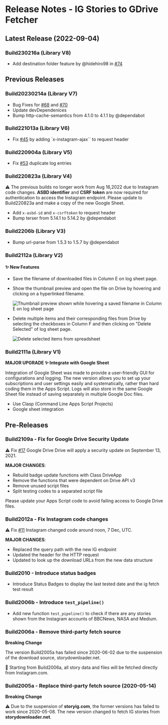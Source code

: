 # Release Notes - IG Stories to GDrive Fetcher

## Latest Release (2022-09-04)

### Build230216a (Library V8)

- Add destination folder feature by @hidehiro98 in [#74](https://github.com/chriskyfung/AutoFetcher-IG-Stories-to-GDrive/pull/74)

## Previous Releases

### Build20230214a (Library V7)

- Bug Fixes for [#68](https://github.com/chriskyfung/AutoFetcher-IG-Stories-to-GDrive/issues/68) and [#70](https://github.com/chriskyfung/AutoFetcher-IG-Stories-to-GDrive/issues/70)
- Update devDependenices
- Bump http-cache-semantics from 4.1.0 to 4.1.1 by @dependabot

### Build221013a (Library V6)

- Fix [#45](https://github.com/chriskyfung/AutoFetcher-IG-Stories-to-GDrive/issues/45) by adding `x-instagram-ajax`` to request header

### Build220904a (Library V5)

- Fix [#53](https://github.com/chriskyfung/AutoFetcher-IG-Stories-to-GDrive/issues/53) duplicate log entries

### Build220823a (Library V4)

⚠ The previous builds no longer work from Aug 16,2022 due to Instagram code changes. **ASBD identifier** and **CSRF token** are now required for authentication to access the Instagram endpoint. Please update to Build220823a  and make a copy of the new Google Sheet.

- Add `x-asbd-id` and `x-csrftoken` to request header
- Bump terser from 5.14.1 to 5.14.2 by @dependabot

### Build2206b (Library V3)

- Bump url-parse from 1.5.3 to 1.5.7 by @dependabot

### Build2112a (Library V2)

#### ✨ New Features

- Save the filename of downloaded files in Column E on log sheet page.
- Show the thumbnail preview and open the file on Drive by hovering and clicking on a hyperlinked filename.

  ![Thumbnail preview shown while hovering a saved filename in Column E on log sheet page](/docs/images/hyperlink-to-drive-file_optimized.png)

- Delete multiple items and their corresponding files from Drive by selecting the checkboxes in Column F and then clicking on "Delete Selected" of log sheet page.

  ![Delete selected items from spreadsheet](/docs/images/delete_selected_optimized.png)

### Build2111a (Library V1)

**MAJOR UPGRADE ✨ Integrate with Google Sheet**

Integration of Google Sheet was made to provide a user-friendly GUI for configurations and logging.
The new version allows you to set up your subscriptions and user settings easily and systematically, rather than hard coding them in the Apps Script.
Logs will also store in the same Google Sheet file instead of saving separately in multiple Google Doc files.

- Use Clasp (Command Line Apps Script Projects)
- Google sheet integration

## Pre-Releases

### Build2109a - Fix for Google Drive Security Update

⚠ Fix [#17](https://github.com/chriskyfung/AutoFetcher-IG-Stories-to-GDrive/issues/17) Google Drive Drive will apply a security update on September 13, 2021.

**MAJOR CHANGES**:

- Rebuild badge update functions with Class DriveApp
- Remove the functions that were dependent on Drive API v3
- Remove unused script files
- Split testing codes to a separated script file

Please update your Apps Script code to avoid failing access to Google Drive files.

### Build2012a - Fix Instagram code changes

⚠ Fix [#11](https://github.com/chriskyfung/AutoFetcher-IG-Stories-to-GDrive/issues/11) Instagram changed code around noon, 7 Dec, UTC.

**MAJOR CHANGES**:

- Replaced the query path with the new IG endpoint
- Updated the header for the HTTP request
- Updated to look up the download URLs from the new data structure

### Build2010 - Introduce status badges

- Introduce Status Badges to display the last tested date and the ig fetch test result

### Build2006b - Introduce `test_pipeline()`

- Add new function `test_pipeline()` to check if there are any stories shown from the Instagram accounts of BBCNews, NASA and Medium.

### Build2006a - Remove third-party fetch source

**Breaking Change**

The version Build2005a has failed since 2020-06-02 due to the suspension of the download source, storydownloader.net.

🚩 Starting from Build2006a, all story data and files will be fetched directly from Instagram.com.

### Build2005a - Replace third-party fetch source (2020-05-14)

**Breaking Change**

⚠ Due to the suspension of **storyig.com**, the former versions has failed to work since 2020-05-08.
The new version changed to fetch IG stories from **storydownloader.net**.
